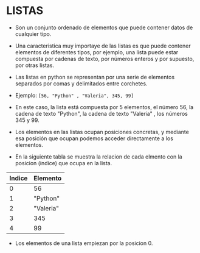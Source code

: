 # LISTAS

- Son un conjunto ordenado de elementos que puede contener datos de cualquier tipo.
- Una caracteristica muy importaye de las listas es que puede contener elementos de diferentes tipos, por ejemplo, una lista puede estar compuesta por cadenas de texto, por números enteros y por supuesto, por otras listas. 
- Las listas en python se representan por una serie de elementos separados por comas y delimitados entre corchetes.

- Ejemplo:
`[56, "Python" , "Valeria", 345, 99]`
- En este caso, la lista está compuesta por 5 elementos, el número 56, la cadena de texto "Python", la cadena de texto "Valeria" , los números 345 y 99. 
- Los elementos en las listas ocupan posiciones concretas, y mediante esa posición que ocupan podemos acceder directamente a los elementos. 
- En la siguiente tabla se muestra la relacion de cada elmento con la posicion (indice) que ocupa en la lista.

|Indice|Elemento|
|------|--------|
|0     |56      |   
|1     |"Python"| 
|2     |"Valeria"|
|3     |345     |
|4     |99      |

- Los elementos de una lista empiezan por la posicion 0. 